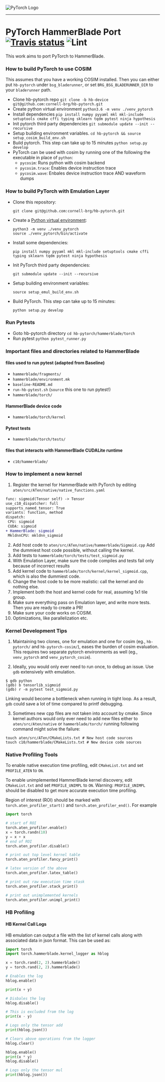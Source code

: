 ![PyTorch Logo](https://github.com/pytorch/pytorch/blob/master/docs/source/_static/img/pytorch-logo-dark.png)

--------------------------------------------------------------------------------

# PyTorch HammerBlade Port <a href="https://travis-ci.com/github/cornell-brg/hb-pytorch" rel="Travis">![Travis status](https://travis-ci.com/cornell-brg/hb-pytorch.svg?branch=master)</a> ![Lint](https://github.com/cornell-brg/hb-pytorch/workflows/Lint/badge.svg)
This work aims to port PyTorch to HammerBlade.

### How to build PyTorch to use COSIM
  This assumes that you have a working COSIM installed. Then you can either put `hb-pytorch` under `bsg_bladerunner`, or set `BRG_BSG_BLADERUNNER_DIR` to your `bladerunner` path.
 - Clone hb-pytorch repo
    `git clone -b hb-device git@github.com:cornell-brg/hb-pytorch.git`
 - Create python virtual environment
    `python3.6 -m venv ./venv_pytorch`
 - Install dependencies
    `pip install numpy pyyaml mkl mkl-include setuptools cmake cffi typing sklearn tqdm pytest ninja hypothesis`
 - Init pytorch third party dependencies
    `git submodule update --init --recursive`
 - Setup building environment variables.
    `cd hb-pytorch && source setup_cosim_build_env.sh`
 - Build pytorch. This step can take up to 15 minutes
    `python setup.py develop`
 - PyTorch can be used with cosim by running one of the following the executable in place of `python`:
    - `pycosim`: Runs python with cosim backend
    - `pycosim.trace`: Enables device instruction trace
    - `pycosim.wave`: Enbales device instruction trace AND waveform dumps

### How to build PyTorch with Emulation Layer

- Clone this repository:

      git clone git@github.com:cornell-brg/hb-pytorch.git

- Create a [Python virtual environment][venv]:

      python3 -m venv ./venv_pytorch
      source ./venv_pytorch/bin/activate

- Install some dependencies:

      pip install numpy pyyaml mkl mkl-include setuptools cmake cffi typing sklearn tqdm pytest ninja hypothesis

- Init PyTorch third party dependencies:

      git submodule update --init --recursive

- Setup building environment variables:

      source setup_emul_build_env.sh

- Build PyTorch. This step can take up to 15 minutes:

      python setup.py develop

[venv]: https://docs.python.org/3/tutorial/venv.html

### Run Pytests
 - Goto hb-pytorch directory
    `cd hb-pytorch/hammerblade/torch`
 - Run pytest
    `python pytest_runner.py`


### Important files and directories related to HammerBlade
#### files used to run pytest (adapted from Baseline)
  - `hammerblade/fragments/`
  - `hammerblade/environment.mk`
  - `baseline-README.md`
  - `run-hb-pytest.sh` (`source` this one to run pytest!)
  - `hammerblade/torch/`
#### HammerBlade device code
  - `hammerblade/torch/kernel`
#### Pytest tests
  - `hammerblade/torch/tests/`
#### files that interacts with HammerBlade CUDALite runtime
  - `c10/hammerblade/`

### How to implement a new kernel
 1. Register the kernel for HammerBlade with PyTorch by editing `aten/src/ATen/native/native_functions.yaml`
 ```diff
func: sigmoid(Tensor self) -> Tensor
use_c10_dispatcher: full
supports_named_tensor: True
variants: function, method
dispatch:
  CPU: sigmoid
  CUDA: sigmoid
+ HammerBlade: sigmoid
  MkldnnCPU: mkldnn_sigmoid
 ```
 2. Add host code to `aten/src/ATen/native/hammerblade/Sigmoid.cpp` Add the dummiest host code possible, without calling the kernel.
 3. Add tests to `hammerblade/torch/tests/test_sigmoid.py`
 4. With Emulation Layer, make sure the code compiles and tests fail only because of incorrect results
 5. Add kernel code to `hammerblade/torch/kernel/kernel_sigmoid.cpp`, which is also the dummiest code.
 6. Change the host code to be more realistic: call the kernel and do nothing else.
 7. Implement both the host and kernel code for real, assuming 1x1 tile group.
 8. Make sure everything pass on Emulation layer, and write more tests. Then you are ready to create a PR!
 9. Make sure your code works on COSIM.
 10. Optimizations, like parallelization etc.

 ### Kernel Development Tips
 1. Maintaining two clones, one for emulation and one for cosim (eg., `hb-pytorch/` and `hb-pytorch-cosim/`), eases
 the burden of cosim evaluation. This requires two separate pytorch environments as well (eg., `venv_pytorch` and `venv_pytorch_cosim`).

 2. Ideally, you would only ever need to run once, to debug an issue. Use `gdb` extensively with emulation.
```
$ gdb python
(gdb) b tensorlib_sigmoid
(gdb) r -m pytest test_sigmoid.py
```
Linking would become a bottleneck when running in tight loop. As a result, `gdb` could save a lot of time compared to printf debugging.

 3. Sometimes new cpp files are not taken into account by cmake. Since kernel authors would only ever need to add new files
 either to `aten/src/Aten/native` or `hammerblade/torch/` running following command might solve the failure:
```
touch aten/src/ATen/CMakeLists.txt # New host code sources
touch c10/hammerblade/CMakeLists.txt # New device code sources
```

### Native Profiling Tools
To enable native execution time profiling, edit `CMakeList.txt` and set `PROFILE_ATEN` to `ON`.

To enable unimplemented HammerBlade kernel discovery, edit `CMakeList.txt` and set `PROFILE_UNIMPL` to `ON`. Warning: `PROFILE_UNIMPL` should be disabled to get more accurate execution time profiling.

Region of interest (ROI) should be marked with `torch.aten_profiler_start()` and `torch.aten_profiler_end()`. For example
```python
import torch

# start of ROI
torch.aten_profiler.enable()
x = torch.randn(10)
y = x + x
# end of ROI
torch.aten_profiler.disable()

# print out top level kernel table
torch.aten_profiler.fancy_print()

# latex version of the above
torch.aten_profiler.latex_table()

# print out raw execution time stask
torch.aten_profiler.stack_print()

# print out unimplemented kernels
torch.aten_profiler.unimpl_print()

```

### HB Profiling

#### HB Kernel Call Logs
HB emulation can output a file with the list of kernel calls along with associated data in json format. This can be used as:

```python
import torch
import torch.hammerblade.kernel_logger as hblog

x = torch.rand(2, 2).hammerblade()
y = torch.rand(2, 2).hammerblade()

# Enables the log
hblog.enable()

print(x + y)

# Disbales the log
hblog.disable()

# This is excluded from the log
print(x - y)

# Logs only the tensor add 
print(hblog.json())

# Clears above operations from the logger
hblog.clear()

hblog.enable()
print(x * y)
hblog.disable()

# Logs only the tensor mul 
print(hblog.json())
```
